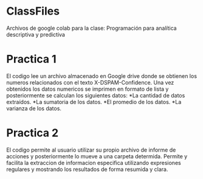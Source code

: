 # ClassFiles
Archivos de google colab para la clase: Programación para analítica descriptiva y predictiva

# Practica 1 
El codigo lee un archivo almacenado en  Google drive donde se obtienen los numeros relacionados con el texto X-DSPAM-Confidence.
Una vez obtenidos los datos numericos se imprimen en formato de lista y posteriormente se calculan los siguientes datos: 
*La cantidad de datos extraídos.
*La sumatoria de los datos.
*El promedio de los datos.
*La varianza de los datos.

# Practica 2
El codigo permite al usuario utilizar su propio archivo de informe de acciones y posteriormente lo mueve a una carpeta determida.
Permite y facilita la extraccion de informacion especifica utilizando expresiones regulares y mostrando los resultados de forma resumida y clara.
